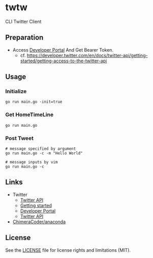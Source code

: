 # twtw
CLI Twitter Client

## Preparation
* Access [Developer Portal](https://developer.twitter.com/en/portal/projects-and-apps) And Get Bearer Token.
  * cf. https://developer.twitter.com/en/docs/twitter-api/getting-started/getting-access-to-the-twitter-api 

## Usage
### Initialize
```
go run main.go -init=true
```
### Get HomeTimeLine
```
go run main.go
```
### Post Tweet
```
# message specified by argument
go run main.go -c -m "Hello World"

# message inputs by vim
go run main.go -c
```
## Links
* Twitter
  * [Twitter API](https://developer.twitter.com/en/docs/twitter-api)
  * [Getting started](https://developer.twitter.com/en/docs/twitter-api/getting-started/getting-access-to-the-twitter-api)
  * [Developer Portal](https://developer.twitter.com/en/portal/projects-and-apps)
  * [Twitter API](https://developer.twitter.com/en/docs/twitter-api)
* [ChimeraCoder/anaconda](https://github.com/ChimeraCoder/anaconda)

## License
See the [LICENSE](LICENSE) file for license rights and limitations (MIT).
